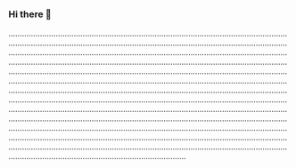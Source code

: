### Hi there 👋

...........................................................................................................................................................................................................................................................................................................................................................................................................................................................................................................................................................................................................................................................................................................................................................................................................................................................................................................................................................................................................................................................................................................................................................................................................................................................................................................................................................................................................................................................................................................................................................................................................................................................................................................................................................